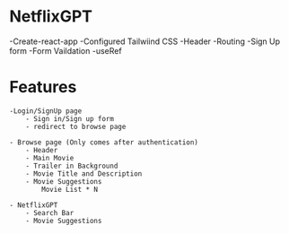 # NetflixGPT

-Create-react-app
-Configured Tailwiind CSS
-Header
-Routing
-Sign Up form
-Form Vaildation
-useRef

# Features

    -Login/SignUp page
        - Sign in/Sign up form
        - redirect to browse page

    - Browse page (Only comes after authentication)
        - Header
        - Main Movie
        - Trailer in Background
        - Movie Title and Description
        - Movie Suggestions
            Movie List * N

    - NetflixGPT
        - Search Bar
        - Movie Suggestions
